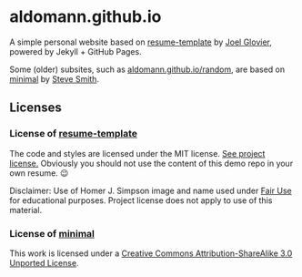 # aldomann.github.io

A simple personal website based on [resume-template](https://github.com/jglovier/resume-template) by  [Joel Glovier](https://github.com/jglovier), powered by Jekyll + GitHub Pages.

Some (older) subsites, such as [aldomann.github.io/random](aldomann.github.io/random), are based on [minimal](https://github.com/orderedlist/minimal) by [Steve Smith](https://github.com/orderedlist).

## Licenses

### License of [resume-template](https://github.com/jglovier/resume-template)

The code and styles are licensed under the MIT license. [See project license.](LICENSE) Obviously you should not use the content of this demo repo in your own resume. :wink:

Disclaimer: Use of Homer J. Simpson image and name used under [Fair Use](https://en.wikipedia.org/wiki/Fair_use) for educational purposes. Project license does not apply to use of this material.

### License of [minimal](https://github.com/orderedlist/minimal)

This work is licensed under a [Creative Commons Attribution-ShareAlike 3.0 Unported License](http://creativecommons.org/licenses/by-sa/3.0/).
